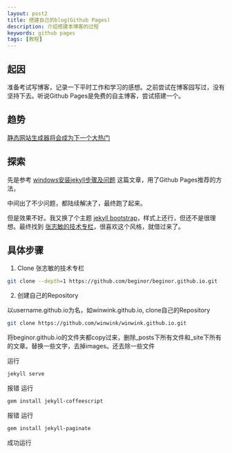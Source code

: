 ```yaml
---
layout: post2
title: 搭建自己的blog(Github Pages)
description: 介绍搭建本博客的过程
keywords: github pages
tags: [教程]
---
```


## 起因

准备考试写博客，记录一下平时工作和学习的感想。之前尝试在博客园写过，没有坚持下去。听说Github Pages是免费的自主博客，尝试搭建一个。

## 趋势
[静态网站生成器将会成为下一个大热门](http://www.infoq.com/cn/news/2015/11/LAMP-CDN)


## 探索

先是参考 [windows安装jekyll步骤及问题](https://blog.csdn.net/mouday/article/details/79300135) 这篇文章，用了Github Pages推荐的方法，

中间出了不少问题，都陆续解决了，最终跑了起来。

但是效果不好。我又换了个主题 [jekyll bootstrap](https://github.com/plusjade/jekyll-bootstrap)，样式上还行，但还不是很理想。最终找到 [张志敏的技术专栏](https://github.com/beginor/beginor.github.io)，很喜欢这个风格，就借过来了。

## 具体步骤
1. Clone 张志敏的技术专栏
``` sh
git clone --depth=1 https://github.com/beginor/beginor.github.io.git
```


2. 创建自己的Repository

以username.github.io为名，如winwink.github.io, clone自己的Repository
``` sh
git clone https://github.com/winwink/winwink.github.io.git
```

将beginor.github.io的文件夹都copy过来，删除_posts下所有文件和_site下所有的文章。替换一些文字，去掉images。还去除一些文件

运行
``` sh
jekyll serve
```
报错
运行 
``` sh
gem install jekyll-coffeescript
```
报错
运行
``` sh
gem install jekyll-paginate
```
成功运行

